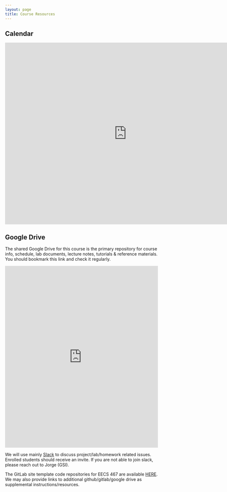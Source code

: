 ```yaml
---
layout: page
title: Course Resources
---
```


## Calendar
<iframe src="https://calendar.google.com/calendar/embed?src=um-eecs467%40umich.edu&ctz=America%2FNew_York" style="border: 0" width="800" height="600" frameborder="0" scrolling="no"></iframe>

## Google Drive

The shared Google Drive for this course is the primary repository for course info, schedule, lab documents, lecture notes, tutorials & reference materials.  You should bookmark this link and check it regularly.
<iframe src="https://drive.google.com/embeddedfolderview?id=1pTWW8ZfPWWsQJHCTcGMAPktbk0WN85Yf#grid" style="width:100%; height:600px; border:0;"></iframe>

We will use mainly [Slack](um-engin-467arf23.slack.com) to discuss project/lab/homework related issues. Enrolled students should receive an invite. If you are not able to join slack, please reach out to Jorge (GSI).

The GitLab site template code repositories for EECS 467 are available [HERE](https://gitlab.eecs.umich.edu/eecs467-fa23/). We may also provide links to additional github/gitlab/google drive as supplemental instructions/resources.